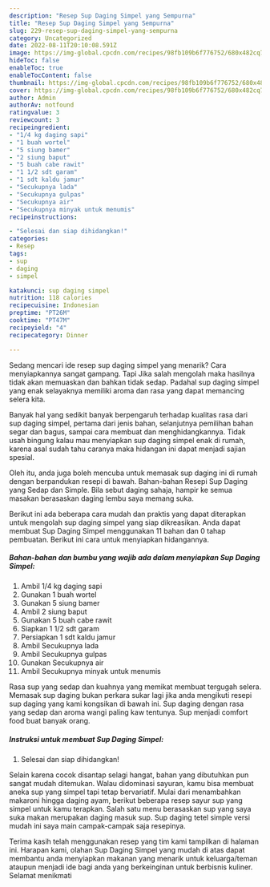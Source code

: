 ```yaml
---
description: "Resep Sup Daging Simpel yang Sempurna"
title: "Resep Sup Daging Simpel yang Sempurna"
slug: 229-resep-sup-daging-simpel-yang-sempurna
category: Uncategorized
date: 2022-08-11T20:10:08.591Z
image: https://img-global.cpcdn.com/recipes/98fb109b6f776752/680x482cq70/sup-daging-simpel-foto-resep-utama.jpg
hideToc: false
enableToc: true
enableTocContent: false
thumbnail: https://img-global.cpcdn.com/recipes/98fb109b6f776752/680x482cq70/sup-daging-simpel-foto-resep-utama.jpg
cover: https://img-global.cpcdn.com/recipes/98fb109b6f776752/680x482cq70/sup-daging-simpel-foto-resep-utama.jpg
author: Admin
authorAv: notfound
ratingvalue: 3
reviewcount: 3
recipeingredient:
- "1/4 kg daging sapi"
- "1 buah wortel"
- "5 siung bamer"
- "2 siung baput"
- "5 buah cabe rawit"
- "1 1/2 sdt garam"
- "1 sdt kaldu jamur"
- "Secukupnya lada"
- "Secukupnya gulpas"
- "Secukupnya air"
- "Secukupnya minyak untuk menumis"
recipeinstructions:

- "Selesai dan siap dihidangkan!"
categories:
- Resep
tags:
- sup
- daging
- simpel

katakunci: sup daging simpel 
nutrition: 118 calories
recipecuisine: Indonesian
preptime: "PT26M"
cooktime: "PT47M"
recipeyield: "4"
recipecategory: Dinner

---
```



Sedang mencari ide resep sup daging simpel yang menarik? Cara menyiapkannya sangat gampang. Tapi Jika salah mengolah maka hasilnya tidak akan memuaskan dan bahkan tidak sedap. Padahal sup daging simpel yang enak selayaknya memiliki aroma dan rasa yang dapat memancing selera kita.


Banyak hal yang sedikit banyak berpengaruh terhadap kualitas rasa dari sup daging simpel, pertama dari jenis bahan, selanjutnya pemilihan bahan segar dan bagus, sampai cara membuat dan menghidangkannya. Tidak usah bingung kalau mau menyiapkan sup daging simpel enak di rumah, karena asal sudah tahu caranya maka hidangan ini dapat menjadi sajian spesial.

Oleh itu, anda juga boleh mencuba untuk memasak sup daging ini di rumah dengan berpandukan resepi di bawah. Bahan-bahan Resepi Sup Daging yang Sedap dan Simple. Bila sebut daging sahaja, hampir ke semua masakan berasaskan daging lembu saya memang suka.


Berikut ini ada beberapa cara mudah dan praktis yang dapat diterapkan untuk mengolah sup daging simpel yang siap dikreasikan. Anda dapat membuat Sup Daging Simpel menggunakan 11 bahan dan 0 tahap pembuatan. Berikut ini cara untuk menyiapkan hidangannya.

<!--inarticleads1-->

##### Bahan-bahan dan bumbu yang wajib ada dalam menyiapkan Sup Daging Simpel:

1. Ambil 1/4 kg daging sapi
1. Gunakan 1 buah wortel
1. Gunakan 5 siung bamer
1. Ambil 2 siung baput
1. Gunakan 5 buah cabe rawit
1. Siapkan 1 1/2 sdt garam
1. Persiapkan 1 sdt kaldu jamur
1. Ambil Secukupnya lada
1. Ambil Secukupnya gulpas
1. Gunakan Secukupnya air
1. Ambil Secukupnya minyak untuk menumis


Rasa sup yang sedap dan kuahnya yang memikat membuat tergugah selera. Memasak sup daging bukan perkara sukar lagi jika anda mengikuti resepi sup daging yang kami kongsikan di bawah ini. Sup daging dengan rasa yang sedap dan aroma wangi paling kaw tentunya. Sup menjadi comfort food buat banyak orang. 

<!--inarticleads2-->

##### Instruksi untuk membuat Sup Daging Simpel:


1. Selesai dan siap dihidangkan!

Selain karena cocok disantap selagi hangat, bahan yang dibutuhkan pun sangat mudah ditemukan. Walau didominasi sayuran, kamu bisa membuat aneka sup yang simpel tapi tetap bervariatif. Mulai dari menambahkan makaroni hingga daging ayam, berikut beberapa resep sayur sup yang simpel untuk kamu terapkan. Salah satu menu berasaskan sup yang saya suka makan merupakan daging masuk sup. Sup daging tetel simple versi mudah ini saya main campak-campak saja resepinya. 

Terima kasih telah menggunakan resep yang tim kami tampilkan di halaman ini. Harapan kami, olahan Sup Daging Simpel yang mudah di atas dapat membantu anda menyiapkan makanan yang menarik untuk keluarga/teman ataupun menjadi ide bagi anda yang berkeinginan untuk berbisnis kuliner. Selamat menikmati
